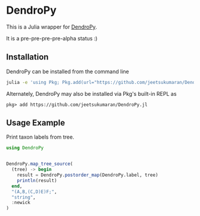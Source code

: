 # DendroPy

This is a Julia wrapper for [DendroPy](https://jeetsukumaran.github.io/DendroPy/).

It is a pre-pre-pre-pre-alpha status :)

<!-- [![Stable](https://img.shields.io/badge/docs-stable-blue.svg)](https://jeetsukumaran.github.io/DendroPy.jl/stable/) -->
<!-- [![Dev](https://img.shields.io/badge/docs-dev-blue.svg)](https://jeetsukumaran.github.io/DendroPy.jl/dev/) -->
<!-- [![Build Status](https://github.com/jeetsukumaran/DendroPy.jl/actions/workflows/CI.yml/badge.svg?branch=main)](https://github.com/jeetsukumaran/DendroPy.jl/actions/workflows/CI.yml?query=branch%3Amain) -->

## Installation

DendroPy can be installed from the command line
```bash
julia -e 'using Pkg; Pkg.add(url="https://github.com/jeetsukumaran/DendroPy.jl")'
```

Alternately, DendroPy may also be installed via Pkg's built-in REPL as
```
pkg> add https://github.com/jeetsukumaran/DendroPy.jl
```

## Usage Example

Print taxon labels from tree.

```julia
using DendroPy


DendroPy.map_tree_source(
  (tree) -> begin
    result = DendroPy.postorder_map(DendroPy.label, tree)
    println(result)
  end,
  "(A,B,(C,D)E)F;",
  "string",
  :newick
)
```
